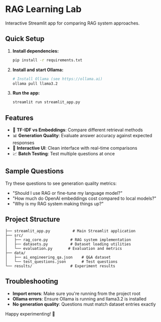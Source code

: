 # RAG Learning Lab

Interactive Streamlit app for comparing RAG system approaches.

## Quick Setup

1. **Install dependencies:**
   ```bash
   pip install -r requirements.txt
   ```

2. **Install and start Ollama:**
   ```bash
   # Install Ollama (see https://ollama.ai)
   ollama pull llama3.2
   ```

3. **Run the app:**
   ```bash
   streamlit run streamlit_app.py
   ```

## Features

- 🔧 **TF-IDF vs Embeddings**: Compare different retrieval methods
- 📊 **Generation Quality**: Evaluate answer accuracy against expected responses  
- 🎯 **Interactive UI**: Clean interface with real-time comparisons
- 📈 **Batch Testing**: Test multiple questions at once

## Sample Questions

Try these questions to see generation quality metrics:

- "Should I use RAG or fine-tune my language model?"
- "How much do OpenAI embeddings cost compared to local models?"
- "Why is my RAG system making things up?"

## Project Structure

```
├── streamlit_app.py          # Main Streamlit application
├── src/
│   ├── rag_core.py          # RAG system implementation
│   ├── datasets.py          # Dataset loading utilities
│   └── evaluation.py       # Evaluation and metrics
├── data/
│   ├── ai_engineering_qa.json    # Q&A dataset
│   └── test_questions.json       # Test questions
└── results/                 # Experiment results
```

## Troubleshooting

- **Import errors**: Make sure you're running from the project root
- **Ollama errors**: Ensure Ollama is running and llama3.2 is installed
- **No generation quality**: Questions must match dataset entries exactly

Happy experimenting! 🚀
